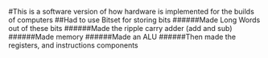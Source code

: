 #This is a software version of how hardware is implemented for the builds of computers
##Had to use Bitset for storing bits 
######Made Long Words out of these bits 
######Made the ripple carry adder (add and sub)
######Made memory 
######Made an ALU
######Then made the registers, and instructions components 
